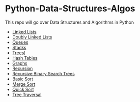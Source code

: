 # Python-Data-Structures-Algos

This repo will go over Data Structures and Algorithms in Python

- [Linked Lists](https://github.com/lruizarce/Python-Data-Structures-Algos/blob/main/LinkedList.py)
- [Doubly Linked Lists](https://github.com/lruizarce/Python-Data-Structures-Algos/blob/main/DoublyLinkedList.py)
- [Queues](https://github.com/lruizarce/Python-Data-Structures-Algos/blob/main/Queue.py)
- [Stacks](https://github.com/lruizarce/Python-Data-Structures-Algos/blob/main/Stack.py)
- [Trees](https://github.com/lruizarce/Python-Data-Structures-Algos/blob/main/Tree.py))
- [Hash Tables](https://github.com/lruizarce/Python-Data-Structures-Algos/blob/main)
- [Graphs](https://github.com/lruizarce/Python-Data-Structures-Algos/blob/main)
- [Recursion](https://github.com/lruizarce/Python-Data-Structures-Algos/blob/main)
- [Recursive Binary Search Trees](https://github.com/lruizarce/Python-Data-Structures-Algos/blob/main)
- [Basic Sort](https://github.com/lruizarce/Python-Data-Structures-Algos/blob/main)
- [Merge Sort](https://github.com/lruizarce/Python-Data-Structures-Algos/blob/main)
- [Quick Sort](https://github.com/lruizarce/Python-Data-Structures-Algos/blob/main)
- [Tree Traversal](https://github.com/lruizarce/Python-Data-Structures-Algos/blob/main)
